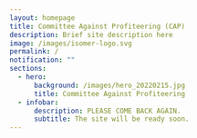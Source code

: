 ```yaml
---
layout: homepage
title: Committee Against Profiteering (CAP)
description: Brief site description here
image: /images/isomer-logo.svg
permalink: /
notification: ""
sections:
  - hero:
      background: /images/hero_20220215.jpg
      title: Committee Against Profiteering
  - infobar:
      description: PLEASE COME BACK AGAIN.
      subtitle: The site will be ready soon.
---
```

